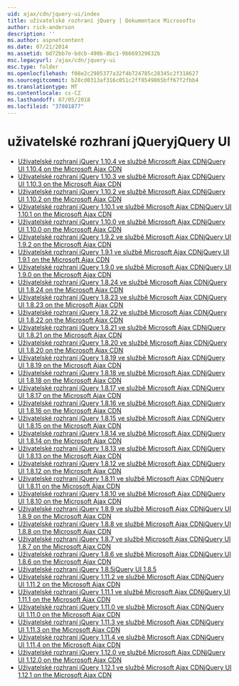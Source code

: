 ```yaml
---
uid: ajax/cdn/jquery-ui/index
title: uživatelské rozhraní jQuery | Dokumentace Microsoftu
author: rick-anderson
description: ''
ms.author: aspnetcontent
ms.date: 07/21/2014
ms.assetid: bd72bb7e-bdcb-490b-8bc1-9b669329632b
msc.legacyurl: /ajax/cdn/jquery-ui
msc.type: folder
ms.openlocfilehash: f08e2c2985377a32f4b724785c28345c2f318627
ms.sourcegitcommit: b28cd0313af316c051c2ff8549865bff67f2fbb4
ms.translationtype: MT
ms.contentlocale: cs-CZ
ms.lasthandoff: 07/05/2018
ms.locfileid: "37801877"
---
```

<a name="jquery-ui"></a><span data-ttu-id="14913-102">uživatelské rozhraní jQuery</span><span class="sxs-lookup"><span data-stu-id="14913-102">jQuery UI</span></span>
====================
- [<span data-ttu-id="14913-103">Uživatelské rozhraní jQuery 1.10.4 ve službě Microsoft Ajax CDN</span><span class="sxs-lookup"><span data-stu-id="14913-103">jQuery UI 1.10.4 on the Microsoft Ajax CDN</span></span>](cdnjqueryui1104.md)
- [<span data-ttu-id="14913-104">Uživatelské rozhraní jQuery 1.10.3 ve službě Microsoft Ajax CDN</span><span class="sxs-lookup"><span data-stu-id="14913-104">jQuery UI 1.10.3 on the Microsoft Ajax CDN</span></span>](cdnjqueryui1103.md)
- [<span data-ttu-id="14913-105">Uživatelské rozhraní jQuery 1.10.2 ve službě Microsoft Ajax CDN</span><span class="sxs-lookup"><span data-stu-id="14913-105">jQuery UI 1.10.2 on the Microsoft Ajax CDN</span></span>](cdnjqueryui1102.md)
- [<span data-ttu-id="14913-106">Uživatelské rozhraní jQuery 1.10.1 ve službě Microsoft Ajax CDN</span><span class="sxs-lookup"><span data-stu-id="14913-106">jQuery UI 1.10.1 on the Microsoft Ajax CDN</span></span>](cdnjqueryui1101.md)
- [<span data-ttu-id="14913-107">Uživatelské rozhraní jQuery 1.10.0 ve službě Microsoft Ajax CDN</span><span class="sxs-lookup"><span data-stu-id="14913-107">jQuery UI 1.10.0 on the Microsoft Ajax CDN</span></span>](cdnjqueryui1100.md)
- [<span data-ttu-id="14913-108">Uživatelské rozhraní jQuery 1.9.2 ve službě Microsoft Ajax CDN</span><span class="sxs-lookup"><span data-stu-id="14913-108">jQuery UI 1.9.2 on the Microsoft Ajax CDN</span></span>](cdnjqueryui192.md)
- [<span data-ttu-id="14913-109">Uživatelské rozhraní jQuery 1.9.1 ve službě Microsoft Ajax CDN</span><span class="sxs-lookup"><span data-stu-id="14913-109">jQuery UI 1.9.1 on the Microsoft Ajax CDN</span></span>](cdnjqueryui191.md)
- [<span data-ttu-id="14913-110">Uživatelské rozhraní jQuery 1.9.0 ve službě Microsoft Ajax CDN</span><span class="sxs-lookup"><span data-stu-id="14913-110">jQuery UI 1.9.0 on the Microsoft Ajax CDN</span></span>](cdnjqueryui190.md)
- [<span data-ttu-id="14913-111">Uživatelské rozhraní jQuery 1.8.24 ve službě Microsoft Ajax CDN</span><span class="sxs-lookup"><span data-stu-id="14913-111">jQuery UI 1.8.24 on the Microsoft Ajax CDN</span></span>](cdnjqueryui1824.md)
- [<span data-ttu-id="14913-112">Uživatelské rozhraní jQuery 1.8.23 ve službě Microsoft Ajax CDN</span><span class="sxs-lookup"><span data-stu-id="14913-112">jQuery UI 1.8.23 on the Microsoft Ajax CDN</span></span>](cdnjqueryui1823.md)
- [<span data-ttu-id="14913-113">Uživatelské rozhraní jQuery 1.8.22 ve službě Microsoft Ajax CDN</span><span class="sxs-lookup"><span data-stu-id="14913-113">jQuery UI 1.8.22 on the Microsoft Ajax CDN</span></span>](cdnjqueryui1822.md)
- [<span data-ttu-id="14913-114">Uživatelské rozhraní jQuery 1.8.21 ve službě Microsoft Ajax CDN</span><span class="sxs-lookup"><span data-stu-id="14913-114">jQuery UI 1.8.21 on the Microsoft Ajax CDN</span></span>](cdnjqueryui1821.md)
- [<span data-ttu-id="14913-115">Uživatelské rozhraní jQuery 1.8.20 ve službě Microsoft Ajax CDN</span><span class="sxs-lookup"><span data-stu-id="14913-115">jQuery UI 1.8.20 on the Microsoft Ajax CDN</span></span>](cdnjqueryui1820.md)
- [<span data-ttu-id="14913-116">Uživatelské rozhraní jQuery 1.8.19 ve službě Microsoft Ajax CDN</span><span class="sxs-lookup"><span data-stu-id="14913-116">jQuery UI 1.8.19 on the Microsoft Ajax CDN</span></span>](cdnjqueryui1819.md)
- [<span data-ttu-id="14913-117">Uživatelské rozhraní jQuery 1.8.18 ve službě Microsoft Ajax CDN</span><span class="sxs-lookup"><span data-stu-id="14913-117">jQuery UI 1.8.18 on the Microsoft Ajax CDN</span></span>](cdnjqueryui1818.md)
- [<span data-ttu-id="14913-118">Uživatelské rozhraní jQuery 1.8.17 ve službě Microsoft Ajax CDN</span><span class="sxs-lookup"><span data-stu-id="14913-118">jQuery UI 1.8.17 on the Microsoft Ajax CDN</span></span>](cdnjqueryui1817.md)
- [<span data-ttu-id="14913-119">Uživatelské rozhraní jQuery 1.8.16 ve službě Microsoft Ajax CDN</span><span class="sxs-lookup"><span data-stu-id="14913-119">jQuery UI 1.8.16 on the Microsoft Ajax CDN</span></span>](cdnjqueryui1816.md)
- [<span data-ttu-id="14913-120">Uživatelské rozhraní jQuery 1.8.15 ve službě Microsoft Ajax CDN</span><span class="sxs-lookup"><span data-stu-id="14913-120">jQuery UI 1.8.15 on the Microsoft Ajax CDN</span></span>](cdnjqueryui1815.md)
- [<span data-ttu-id="14913-121">Uživatelské rozhraní jQuery 1.8.14 ve službě Microsoft Ajax CDN</span><span class="sxs-lookup"><span data-stu-id="14913-121">jQuery UI 1.8.14 on the Microsoft Ajax CDN</span></span>](cdnjqueryui1814.md)
- [<span data-ttu-id="14913-122">Uživatelské rozhraní jQuery 1.8.13 ve službě Microsoft Ajax CDN</span><span class="sxs-lookup"><span data-stu-id="14913-122">jQuery UI 1.8.13 on the Microsoft Ajax CDN</span></span>](cdnjqueryui1813.md)
- [<span data-ttu-id="14913-123">Uživatelské rozhraní jQuery 1.8.12 ve službě Microsoft Ajax CDN</span><span class="sxs-lookup"><span data-stu-id="14913-123">jQuery UI 1.8.12 on the Microsoft Ajax CDN</span></span>](cdnjqueryui1812.md)
- [<span data-ttu-id="14913-124">Uživatelské rozhraní jQuery 1.8.11 ve službě Microsoft Ajax CDN</span><span class="sxs-lookup"><span data-stu-id="14913-124">jQuery UI 1.8.11 on the Microsoft Ajax CDN</span></span>](cdnjqueryui1811.md)
- [<span data-ttu-id="14913-125">Uživatelské rozhraní jQuery 1.8.10 ve službě Microsoft Ajax CDN</span><span class="sxs-lookup"><span data-stu-id="14913-125">jQuery UI 1.8.10 on the Microsoft Ajax CDN</span></span>](cdnjqueryui1910.md)
- [<span data-ttu-id="14913-126">Uživatelské rozhraní jQuery 1.8.9 ve službě Microsoft Ajax CDN</span><span class="sxs-lookup"><span data-stu-id="14913-126">jQuery UI 1.8.9 on the Microsoft Ajax CDN</span></span>](cdnjqueryui189.md)
- [<span data-ttu-id="14913-127">Uživatelské rozhraní jQuery 1.8.8 ve službě Microsoft Ajax CDN</span><span class="sxs-lookup"><span data-stu-id="14913-127">jQuery UI 1.8.8 on the Microsoft Ajax CDN</span></span>](cdnjqueryui188.md)
- [<span data-ttu-id="14913-128">Uživatelské rozhraní jQuery 1.8.7 ve službě Microsoft Ajax CDN</span><span class="sxs-lookup"><span data-stu-id="14913-128">jQuery UI 1.8.7 on the Microsoft Ajax CDN</span></span>](cdnjqueryui187.md)
- [<span data-ttu-id="14913-129">Uživatelské rozhraní jQuery 1.8.6 ve službě Microsoft Ajax CDN</span><span class="sxs-lookup"><span data-stu-id="14913-129">jQuery UI 1.8.6 on the Microsoft Ajax CDN</span></span>](cdnjqueryui186.md)
- [<span data-ttu-id="14913-130">Uživatelské rozhraní jQuery 1.8.5</span><span class="sxs-lookup"><span data-stu-id="14913-130">jQuery UI 1.8.5</span></span>](cdnjqueryui185.md)
- [<span data-ttu-id="14913-131">Uživatelské rozhraní jQuery 1.11.2 ve službě Microsoft Ajax CDN</span><span class="sxs-lookup"><span data-stu-id="14913-131">jQuery UI 1.11.2 on the Microsoft Ajax CDN</span></span>](cdnjqueryui1112.md)
- [<span data-ttu-id="14913-132">Uživatelské rozhraní jQuery 1.11.1 ve službě Microsoft Ajax CDN</span><span class="sxs-lookup"><span data-stu-id="14913-132">jQuery UI 1.11.1 on the Microsoft Ajax CDN</span></span>](cdnjqueryui1111.md)
- [<span data-ttu-id="14913-133">Uživatelské rozhraní jQuery 1.11.0 ve službě Microsoft Ajax CDN</span><span class="sxs-lookup"><span data-stu-id="14913-133">jQuery UI 1.11.0 on the Microsoft Ajax CDN</span></span>](cdnjqueryui1110.md)
- [<span data-ttu-id="14913-134">Uživatelské rozhraní jQuery 1.11.3 ve službě Microsoft Ajax CDN</span><span class="sxs-lookup"><span data-stu-id="14913-134">jQuery UI 1.11.3 on the Microsoft Ajax CDN</span></span>](cdnjqueryui1113.md)
- [<span data-ttu-id="14913-135">Uživatelské rozhraní jQuery 1.11.4 ve službě Microsoft Ajax CDN</span><span class="sxs-lookup"><span data-stu-id="14913-135">jQuery UI 1.11.4 on the Microsoft Ajax CDN</span></span>](cdnjqueryui1114.md)
- [<span data-ttu-id="14913-136">Uživatelské rozhraní jQuery 1.12.0 ve službě Microsoft Ajax CDN</span><span class="sxs-lookup"><span data-stu-id="14913-136">jQuery UI 1.12.0 on the Microsoft Ajax CDN</span></span>](cdnjqueryui1120.md)
- [<span data-ttu-id="14913-137">Uživatelské rozhraní jQuery 1.12.1 ve službě Microsoft Ajax CDN</span><span class="sxs-lookup"><span data-stu-id="14913-137">jQuery UI 1.12.1 on the Microsoft Ajax CDN</span></span>](cdnjqueryui1121.md)
